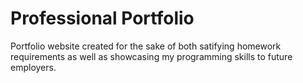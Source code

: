# Professional Portfolio
Portfolio website created for the sake of both satifying homework requirements as well as showcasing my programming skills to future employers.
